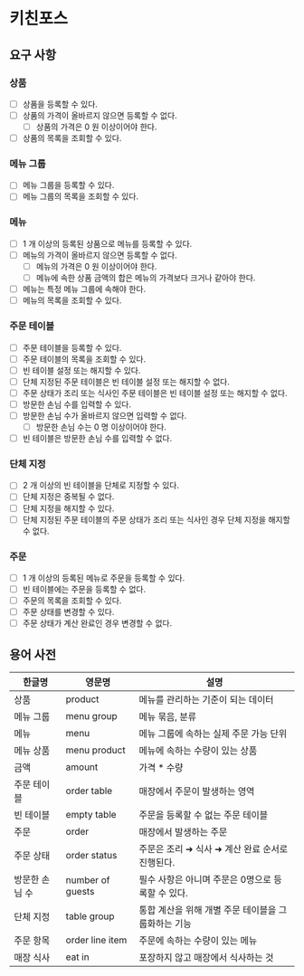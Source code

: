 # 키친포스

## 요구 사항

### 상품

- [ ] 상품을 등록할 수 있다.
- [ ] 상품의 가격이 올바르지 않으면 등록할 수 없다.
    - [ ] 상품의 가격은 0 원 이상이어야 한다.
- [ ] 상품의 목록을 조회할 수 있다.

### 메뉴 그룹

- [ ] 메뉴 그룹을 등록할 수 있다.
- [ ] 메뉴 그룹의 목록을 조회할 수 있다.

### 메뉴

- [ ] 1 개 이상의 등록된 상품으로 메뉴를 등록할 수 있다.
- [ ] 메뉴의 가격이 올바르지 않으면 등록할 수 없다.
    - [ ] 메뉴의 가격은 0 원 이상이어야 한다.
    - [ ] 메뉴에 속한 상품 금액의 합은 메뉴의 가격보다 크거나 같아야 한다.
- [ ] 메뉴는 특정 메뉴 그룹에 속해야 한다.
- [ ] 메뉴의 목록을 조회할 수 있다.

### 주문 테이블

- [ ] 주문 테이블을 등록할 수 있다.
- [ ] 주문 테이블의 목록을 조회할 수 있다.
- [ ] 빈 테이블 설정 또는 해지할 수 있다.
- [ ] 단체 지정된 주문 테이블은 빈 테이블 설정 또는 해지할 수 없다.
- [ ] 주문 상태가 조리 또는 식사인 주문 테이블은 빈 테이블 설정 또는 해지할 수 없다.
- [ ] 방문한 손님 수를 입력할 수 있다.
- [ ] 방문한 손님 수가 올바르지 않으면 입력할 수 없다.
    - [ ] 방문한 손님 수는 0 명 이상이어야 한다.
- [ ] 빈 테이블은 방문한 손님 수를 입력할 수 없다.

### 단체 지정

- [ ] 2 개 이상의 빈 테이블을 단체로 지정할 수 있다.
- [ ] 단체 지정은 중복될 수 없다.
- [ ] 단체 지정을 해지할 수 있다.
- [ ] 단체 지정된 주문 테이블의 주문 상태가 조리 또는 식사인 경우 단체 지정을 해지할 수 없다.

### 주문

- [ ] 1 개 이상의 등록된 메뉴로 주문을 등록할 수 있다.
- [ ] 빈 테이블에는 주문을 등록할 수 없다.
- [ ] 주문의 목록을 조회할 수 있다.
- [ ] 주문 상태를 변경할 수 있다.
- [ ] 주문 상태가 계산 완료인 경우 변경할 수 없다.

## 용어 사전

| 한글명 | 영문명 | 설명 |
| --- | --- | --- |
| 상품 | product | 메뉴를 관리하는 기준이 되는 데이터 |
| 메뉴 그룹 | menu group | 메뉴 묶음, 분류 |
| 메뉴 | menu | 메뉴 그룹에 속하는 실제 주문 가능 단위 |
| 메뉴 상품 | menu product | 메뉴에 속하는 수량이 있는 상품 |
| 금액 | amount | 가격 * 수량 |
| 주문 테이블 | order table | 매장에서 주문이 발생하는 영역 |
| 빈 테이블 | empty table | 주문을 등록할 수 없는 주문 테이블 |
| 주문 | order | 매장에서 발생하는 주문 |
| 주문 상태 | order status | 주문은 조리 ➜ 식사 ➜ 계산 완료 순서로 진행된다. |
| 방문한 손님 수 | number of guests | 필수 사항은 아니며 주문은 0명으로 등록할 수 있다. |
| 단체 지정 | table group | 통합 계산을 위해 개별 주문 테이블을 그룹화하는 기능 |
| 주문 항목 | order line item | 주문에 속하는 수량이 있는 메뉴 |
| 매장 식사 | eat in | 포장하지 않고 매장에서 식사하는 것 |

